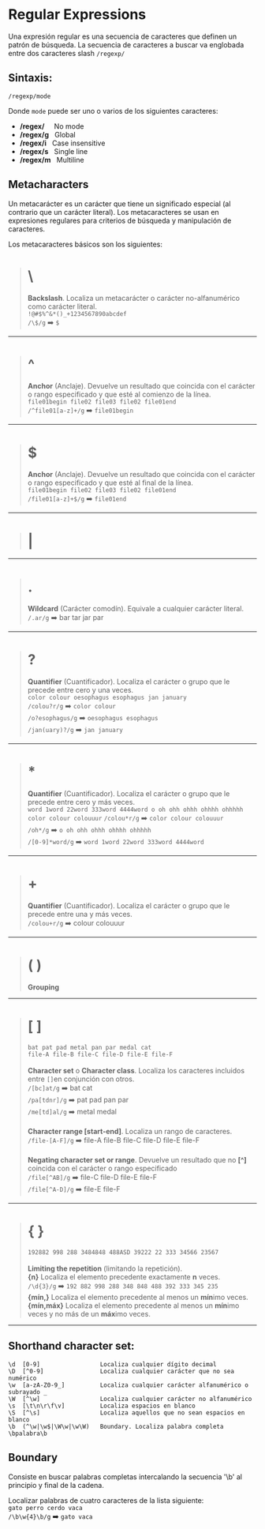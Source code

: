# Regular Expressions
Una expresión regular es una secuencia de caracteres que definen un patrón de búsqueda.
La secuencia de caracteres a buscar va englobada entre dos caracteres slash `/regexp/`

## Sintaxis:
```
/regexp/mode
```
Donde `mode` puede ser uno o varios de los siguientes caracteres:
* **/regex/**&nbsp;&nbsp;&nbsp;&nbsp;&nbsp;No mode 
* **/regex/g**&nbsp;&nbsp;&nbsp;Global
* **/regex/i**&nbsp;&nbsp;&nbsp;Case insensitive 
* **/regex/s**&nbsp;&nbsp;&nbsp;Single line 
* **/regex/m**&nbsp;&nbsp;&nbsp;Multiline

## Metacharacters
Un metacarácter es un carácter que tiene un significado especial (al contrario que un carácter literal).
Los metacaracteres se usan en expresiones regulares para criterios de búsqueda y manipulación de caracteres.

Los metacaracteres básicos son los siguientes:

> # \
> **Backslash**. Localiza un metacarácter o carácter no-alfanumérico como carácter literal. <br>
`!@#$%^&*()_+1234567890abcdef` <br>
`/\$/g` :arrow_right: `$`

<hr>

> # ^ <br>
> **Anchor** (Anclaje). Devuelve un resultado que coincida con el carácter o rango especificado y que esté al comienzo de la línea. <br>
> `file01begin file02 file03 file02 file01end` <br>
> `/^file01[a-z]+/g` :arrow_right: `file01begin`

<hr>

> # $
> **Anchor** (Anclaje). Devuelve un resultado que coincida con el carácter o rango especificado y que esté al final de la línea.<br>
> `file01begin file02 file03 file02 file01end` <br>
> `/file01[a-z]+$/g` :arrow_right: `file01end`

<hr>

> # |

<hr>

> # . 
> **Wildcard** (Carácter comodín). Equivale a cualquier carácter literal.<br>
`/.ar/g` :arrow_right: bar tar jar par

<hr>

> # ?
> **Quantifier** (Cuantificador). Localiza el carácter o grupo que le precede entre cero y una veces. <br>
`color colour oesophagus esophagus jan january` <br>
`/colou?r/g` :arrow_right: `color colour` <br>
`/o?esophagus/g` :arrow_right: `oesophagus esophagus` <br>
`/jan(uary)?/g` :arrow_right: `jan january`

<hr>

> # * 
> **Quantifier** (Cuantificador). Localiza el carácter o grupo que le precede entre cero y más veces. <br>
`word 1word 22word 333word 4444word o oh ohh ohhh ohhhh ohhhhh color colour colouuur`
`/colou*r/g` :arrow_right: `color colour colouuur` <br>
`/oh*/g` :arrow_right: `o oh ohh ohhh ohhhh ohhhhh` <br>
`/[0-9]*word/g` :arrow_right: `word 1word 22word 333word 4444word`

<hr>

> # + 
> **Quantifier** (Cuantificador). Localiza el carácter o grupo que le precede entre una y más veces. <br>
`/colou+r/g` :arrow_right: colour colouuur

<hr>

> # ( )
> **Grouping**

<hr>

> # [ ]
> `bat pat pad metal pan par medal cat` <br>
> `file-A file-B file-C file-D file-E file-F` <br><br>
> **Character set** o **Character class**. Localiza los caracteres incluidos entre `[]`en conjunción con otros.<br>
`/[bc]at/g`  :arrow_right:  bat cat <br>
`/pa[tdnr]/g`  :arrow_right:  pat pad pan par <br>
`/me[td]al/g`  :arrow_right:  metal medal<br><br>
**Character range [start-end]**. Localiza un rango de caracteres.<br>
`/file-[A-F]/g` :arrow_right:  file-A file-B file-C file-D file-E file-F <br><br>
**Negating character set or range**. Devuelve un resultado que no **[^]** coincida con el carácter o rango especificado <br>
`/file[^AB]/g` :arrow_right: file-C file-D file-E file-F <br>
`/file[^A-D]/g` :arrow_right: file-E file-F <br>

<hr>

> # { }
> `192882 998 288 3484848 488ASD 39222 22 333 34566 23567`<br> <br>
> **Limiting the repetition** (limitando la repetición).<br> 
> **{n}** Localiza el elemento precedente exactamente **n** veces.<br>
> `/\d{3}/g` :arrow_right: `192 882 998 288 348 848 488 392 333 345 235`<br>
> **{mín,}** Localiza el elemento precedente al menos un **mín**imo veces.<br>
> **{mín,máx}** Localiza el elemento precedente al menos un **mín**imo veces y no más de un **máx**imo veces.<br>

<hr>

## Shorthand character set:
```
\d  [0-9]                 Localiza cualquier dígito decimal
\D  [^0-9]                Localiza cualquier carácter que no sea numérico
\w  [a-zA-Z0-9_]          Localiza cualquier carácter alfanumérico o subrayado _
\W  [^\w]                 Localiza cualquier carácter no alfanumérico
\s  [\t\n\r\f\v]          Localiza espacios en blanco
\S  [^\s]                 Localiza aquellos que no sean espacios en blanco
\b  (^\w|\w$|\W\w|\w\W)   Boundary. Localiza palabra completa \bpalabra\b
```

## Boundary
Consiste en buscar palabras completas intercalando la secuencia '\b' al principio y final de la cadena.

Localizar palabras de cuatro caracteres de la lista siguiente:<br>
`gato perro cerdo vaca`<br>
`/\b\w{4}\b/g` :arrow_right: `gato vaca`

